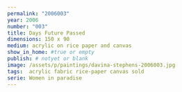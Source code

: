 ```yaml
---
permalink: "2006003"
year: 2006
number: "003"
title: Days Future Passed
dimensions: 150 x 90
medium: acrylic on rice paper and canvas
show_in_home: #true or empty
publish: # notyet or blank
image: /assets/p/paintings/davina-stephens-2006003.jpg
tags:  acrylic fabric rice-paper canvas sold
serie: Women in paradise
---
```

